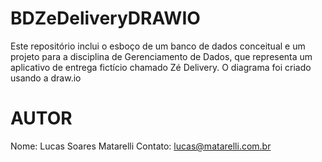 # BDZeDeliveryDRAWIO
Este repositório inclui o esboço de um banco de dados conceitual e um projeto para a disciplina de Gerenciamento de Dados, que representa um aplicativo de entrega fictício chamado Zé Delivery. O diagrama foi criado usando a draw.io
# AUTOR
Nome: Lucas Soares Matarelli 
Contato: lucas@matarelli.com.br
